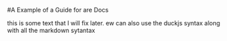 #A Example of a Guide for are Docs

this is some text that I will fix later. 
ew can also use the duckjs syntax along with all the markdown sytantax
